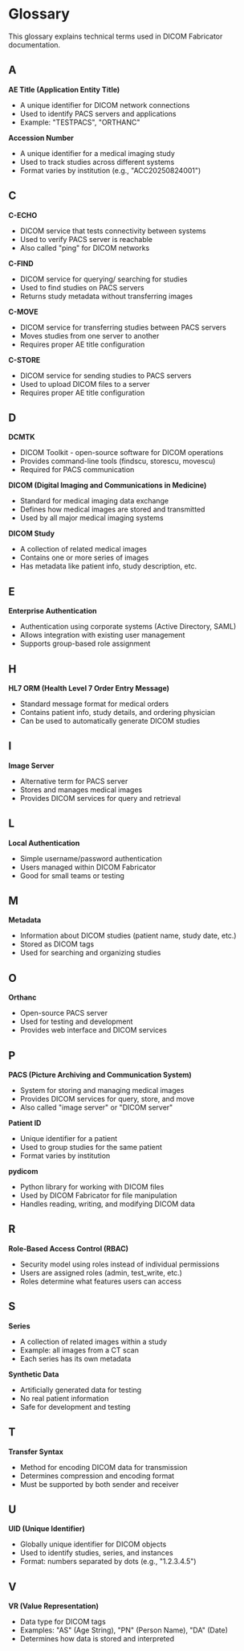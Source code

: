 # Glossary

This glossary explains technical terms used in DICOM Fabricator documentation.

## A

**AE Title (Application Entity Title)**
- A unique identifier for DICOM network connections
- Used to identify PACS servers and applications
- Example: "TESTPACS", "ORTHANC"

**Accession Number**
- A unique identifier for a medical imaging study
- Used to track studies across different systems
- Format varies by institution (e.g., "ACC20250824001")

## C

**C-ECHO**
- DICOM service that tests connectivity between systems
- Used to verify PACS server is reachable
- Also called "ping" for DICOM networks

**C-FIND**
- DICOM service for querying/ searching for studies
- Used to find studies on PACS servers
- Returns study metadata without transferring images

**C-MOVE**
- DICOM service for transferring studies between PACS servers
- Moves studies from one server to another
- Requires proper AE title configuration

**C-STORE**
- DICOM service for sending studies to PACS servers
- Used to upload DICOM files to a server
- Requires proper AE title configuration

## D

**DCMTK**
- DICOM Toolkit - open-source software for DICOM operations
- Provides command-line tools (findscu, storescu, movescu)
- Required for PACS communication

**DICOM (Digital Imaging and Communications in Medicine)**
- Standard for medical imaging data exchange
- Defines how medical images are stored and transmitted
- Used by all major medical imaging systems

**DICOM Study**
- A collection of related medical images
- Contains one or more series of images
- Has metadata like patient info, study description, etc.

## E

**Enterprise Authentication**
- Authentication using corporate systems (Active Directory, SAML)
- Allows integration with existing user management
- Supports group-based role assignment

## H

**HL7 ORM (Health Level 7 Order Entry Message)**
- Standard message format for medical orders
- Contains patient info, study details, and ordering physician
- Can be used to automatically generate DICOM studies

## I

**Image Server**
- Alternative term for PACS server
- Stores and manages medical images
- Provides DICOM services for query and retrieval

## L

**Local Authentication**
- Simple username/password authentication
- Users managed within DICOM Fabricator
- Good for small teams or testing

## M

**Metadata**
- Information about DICOM studies (patient name, study date, etc.)
- Stored as DICOM tags
- Used for searching and organizing studies

## O

**Orthanc**
- Open-source PACS server
- Used for testing and development
- Provides web interface and DICOM services

## P

**PACS (Picture Archiving and Communication System)**
- System for storing and managing medical images
- Provides DICOM services for query, store, and move
- Also called "image server" or "DICOM server"

**Patient ID**
- Unique identifier for a patient
- Used to group studies for the same patient
- Format varies by institution

**pydicom**
- Python library for working with DICOM files
- Used by DICOM Fabricator for file manipulation
- Handles reading, writing, and modifying DICOM data

## R

**Role-Based Access Control (RBAC)**
- Security model using roles instead of individual permissions
- Users are assigned roles (admin, test_write, etc.)
- Roles determine what features users can access

## S

**Series**
- A collection of related images within a study
- Example: all images from a CT scan
- Each series has its own metadata

**Synthetic Data**
- Artificially generated data for testing
- No real patient information
- Safe for development and testing

## T

**Transfer Syntax**
- Method for encoding DICOM data for transmission
- Determines compression and encoding format
- Must be supported by both sender and receiver

## U

**UID (Unique Identifier)**
- Globally unique identifier for DICOM objects
- Used to identify studies, series, and instances
- Format: numbers separated by dots (e.g., "1.2.3.4.5")

## V

**VR (Value Representation)**
- Data type for DICOM tags
- Examples: "AS" (Age String), "PN" (Person Name), "DA" (Date)
- Determines how data is stored and interpreted
